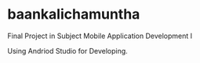 # baankalichamuntha
Final Project in Subject Mobile Application Development I

Using Andriod Studio for Developing.
